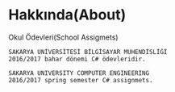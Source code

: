 # Hakkında(About)
Okul Ödevleri(School Assigmets)
    
    
    SAKARYA ÜNİVERSİTESİ BİLGİSAYAR MÜHENDİSLİĞİ
    2016/2017 bahar dönemi C# ödevleridir. 
    
    SAKARYA UNIVERSITY COMPUTER ENGINEERING
    2016/2017 spring semester C# assignmets.
